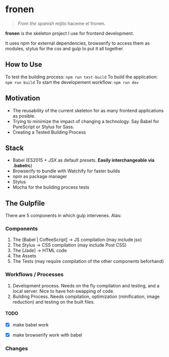 # fronen

> _From the spanish_ mijito haceme el fronen.

__fronen__ is the skeleton project I use for frontend development.

It uses npm for external dependencies, browserify to access them as modules,
stylus for the css and gulp to put it all together.

## How to Use

To test the building process: `npm run test-build`
To build the application: `npm run build`
To start the developement workflow: `npm run dev`

## Motivation

* The reusability of the current skeleton for as many frontend applications as posible.
* Trying to minimize the impact of changing a technology. Say Babel for PureScript or Stylus for Sass.
* Creating a Tested Building Process

## Stack

* Babel (ES2015 + JSX as default presets. __Easily interchangeable via .babelrc__)
* Browserify to bundle with Watchify for faster builds
* npm as package manager
* Stylus
* Mocha for the building process tests

## The Gulpfile

There are 5 components in which gulp intervenes. Alas:

### Components

1. The [Babel | CoffeeScript] -> JS compilation (may include jsx)
2. The Stylus -> CSS compilation (may include Post CSS)
3. The [Jade] -> HTML code
4. The Assets
5. The Tests (may require compilation of the other components beforhand)

### Workflows / Processes

1. Development process. Needs on the fly compilation and testing, and a local server. Nice to have hot-swapping of code.
2. Building Process. Needs compilation, optimization (minification, image reduction) and testing on the built files.


#### TODO
- [x] make babel work
- [x] make browserify work with babel


### Changes

